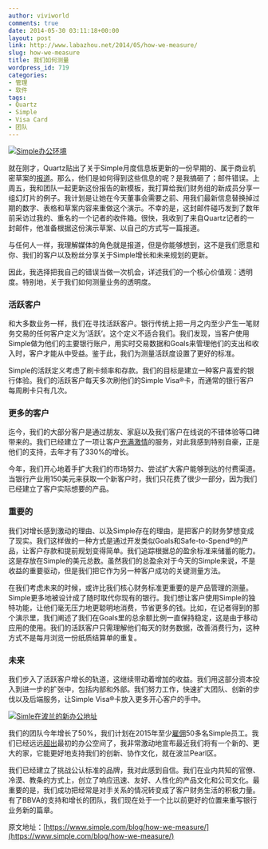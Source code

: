 ```yaml
---
author: viviworld
comments: true
date: 2014-05-30 03:11:18+00:00
layout: post
link: http://www.labazhou.net/2014/05/how-we-measure/
slug: how-we-measure
title: 我们如何测量
wordpress_id: 719
categories:
- 管理
- 软件
tags:
- Quartz
- Simple
- Visa Card
- 团队
---
```


[![Simple办公环境](http://www.labazhou.net/wp-content/uploads/2014/05/how-we-measure-simple.jpg)](http://www.labazhou.net/wp-content/uploads/2014/05/how-we-measure-simple.jpg)

就在刚才，Quartz贴出了关于Simple月度信息板更新的一份早期的、属于商业机密草案的[报道](http://qz.com/213192/banking-startup-simple-seems-to-be-struggling-to-sign-up-active-users/)。那么，他们是如何得到这些信息的呢？是我搞砸了；邮件错误。上周五，我和团队一起更新这份报告的新模板，我打算给我们财务组的新成员分享一组幻灯片的例子。我计划是让她在今天董事会需要之前、用我们最新信息替换掉过期的数字、表格和草案内容来重做这个演示。不幸的是，这封邮件碰巧发到了数年前采访过我的、重名的一个记者的收件箱。很快，我收到了来自Quartz记者的一封邮件，他准备根据这份演示草案、以自己的方式写一篇报道。

与任何人一样，我理解媒体的角色就是报道，但是你能够想到，这不是我们愿意和你、我们的客户以及粉丝分享关于Simple增长和未来规划的更新。

因此，我选择把我自己的错误当做一次机会，详述我们的一个核心价值观：透明度。特别地，关于我们如何测量业务的透明度。


### 活跃客户


和大多数业务一样，我们在寻找活跃客户。银行传统上把一月之内至少产生一笔财务交易的任何客户定义为‘活跃’。这个定义不适合我们。我们发现，当客户使用Simple做为他们的主要银行账户，用实时交易数据和Goals来管理他们的支出和收入时，客户才能从中受益。鉴于此，我们为测量活跃度设置了更好的标准。

Simple的活跃定义考虑了刷卡频率和存款。我们的目标是建立一种客户喜爱的银行体验。我们的活跃客户每天多次刷他们的Simple Visa®卡，而通常的银行客户每周刷卡只有几次。


### 更多的客户


迄今，我们的大部分客户是通过朋友、家庭以及我们客户在线说的不错体验等口碑带来的。我们已经建立了一项让客户[充满激情](https://twitter.com/simple/favorites)的服务，对此我感到特别自豪，正是他们的支持，去年才有了330%的增长。

今年，我们开心地着手扩大我们的市场努力、尝试扩大客户能够到达的付费渠道。当银行产业用150美元来获取一个新客户时，我们只花费了很少一部分，因为我们已经建立了客户实际想要的产品。


### 重要的


我们对增长感到激动的理由、以及Simple存在的理由，是把客户的财务梦想变成了现实。我们这样做的一种方式是通过开发类似Goals和Safe-to-Spend®的产品，让客户存款和提前规划变得简单。我们追踪根据总的盈余标准来储蓄的能力。这是存放在Simple的美元总数。虽然我们的总盈余对于今天的Simple来说，不是收益的重要驱动，但是我们把它作为另一种客户成功的关键测量方法。

在我们考虑未来的时候，或许比我们核心财务标准更重要的是产品管理的测量。Simple更多地被设计成了随时取代你现有的银行。我们想让客户使用Simple的独特功能，让他们毫无压力地更聪明地消费，节省更多的钱。比如，在记者得到的那个演示里，我们阐述了我们在Goals里的总余额比例一直保持稳定，这是由于移动应用的使用。我们的活跃客户只需理解他们每天的财务数据，改善消费行为，这种方式不是每月浏览一份纸质结算单的重复。


### 未来


我们步入了活跃客户增长的轨道，这继续带动着增加的收益。我们用这部分资本投入到进一步的扩张中，包括内部和外部。我们努力工作，快速扩大团队、创新的步伐以及后端服务，让Simple Visa®卡放入更多开心客户的手中。

[![Simle在波兰的新办公地址](http://www.labazhou.net/wp-content/uploads/2014/05/Simple-new-home.jpg)](http://www.labazhou.net/wp-content/uploads/2014/05/Simple-new-home.jpg)

我们的团队今年增长了50%，我们计划在2015年至少[雇佣](https://www.simple.com/careers/)50多名Simple员工。我们已经远远[超出](https://www.simple.com/blog/one-year-with-simple/)最初的办公空间了，我非常激动地宣布最近我们将有一个新的、更大的家，它能更好地支持我们的创新、协作文化，就在波兰Pearl区。

我们已经建立了挑战公认标准的品牌，我对此感到自信。我们在业内共知的官僚、冷漠、教条的方式上，创立了响应迅速、友好、人性化的产品文化和公司文化。最重要的是，我们成功把经常是对手关系的情况转变成了客户财务生活的积极力量。有了BBVA的支持和增长的团队，我们现在处于一个比以前更好的位置来重写银行业务新的篇章。

原文地址：[https://www.simple.com/blog/how-we-measure/](https://www.simple.com/blog/how-we-measure/)
